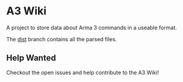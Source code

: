 # A3 Wiki

A project to store data about Arma 3 commands in a useable format.

The [dist](https://github.com/BrettMayson/a3_wiki/tree/dist) branch contains all the parsed files.

## Help Wanted

Checkout the open issues and help contribute to the A3 Wiki!
